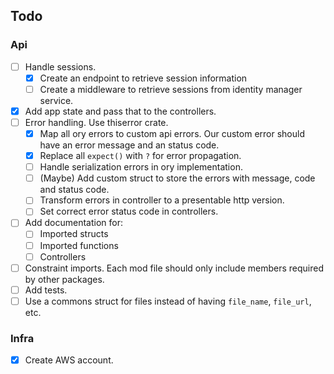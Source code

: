 ## Todo

### Api

- [ ] Handle sessions.
    - [x] Create an endpoint to retrieve session information
    - [ ] Create a middleware to retrieve sessions from identity manager service.
- [x] Add app state and pass that to the controllers.
- [ ] Error handling. Use thiserror crate.
    - [x] Map all ory errors to custom api errors. Our custom error should have an error message and an status code.
    - [x] Replace all `expect()` with `?` for error propagation.
    - [ ] Handle serialization errors in ory implementation.
    - [ ] (Maybe) Add custom struct to store the errors with message, code and status code.
    - [ ] Transform errors in controller to a presentable http version.
    - [ ] Set correct error status code in controllers.
- [ ] Add documentation for:
    - [ ] Imported structs
    - [ ] Imported functions
    - [ ] Controllers
- [ ] Constraint imports. Each mod file should only include members required by other packages.
- [ ] Add tests.
- [ ] Use a commons struct for files instead of having `file_name`, `file_url`, etc.

### Infra

- [x] Create AWS account.